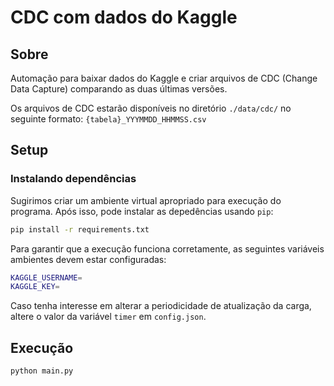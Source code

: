 # CDC com dados do Kaggle

## Sobre

Automação para baixar dados do Kaggle e criar arquivos de CDC (Change Data Capture) comparando as duas últimas versões.

Os arquivos de CDC estarão disponíveis no diretório `./data/cdc/` no seguinte formato: `{tabela}_YYYMMDD_HHMMSS.csv`

## Setup

### Instalando dependências

Sugirimos criar um ambiente virtual apropriado para execução do programa. Após isso, pode instalar as depedências usando `pip`:

```bash
pip install -r requirements.txt
```

Para garantir que a execução funciona corretamente, as seguintes variáveis ambientes devem estar configuradas:

```bash
KAGGLE_USERNAME=
KAGGLE_KEY=
```

Caso tenha interesse em alterar a periodicidade de atualização da carga, altere o valor da variável `timer` em `config.json`.

## Execução

```bash
python main.py
```